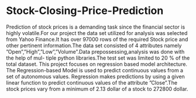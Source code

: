# Stock-Closing-Price-Prediction
Prediction of stock prices is a demanding task since the financial sector is highly volatile.For our project the data set utilized for analysis was selected from Yahoo Finance.It has over 97000 rows of the required Stock price and other pertinent information.The data set consisted of 4 attributes namely ”Open”,”High”,”Low”,”Volume”.Data prepossessing,analysis was done with the help of mul- tiple python libraries.The test set was limited to 20 % of the total dataset. This project focuses on regression based model architecture. The Regression-based Model is used to predict continuous values from a set of autonomous values. Regression makes predictions by using a given linear function to predict continuous values of the attribute ”Close”.The stock prices vary from a minimum of 2.13 dollar of a stock to 272800 dollar.
